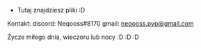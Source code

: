 - Tutaj znajdziesz pliki :D

Kontakt:
discord: Neqooss#8170
gmail: neqooss.pvp@gmail.com

Życze miłego dnia, wieczoru lub nocy :D :D :D
